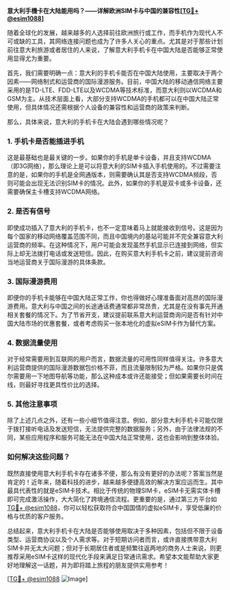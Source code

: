 **意大利手機卡在大陆能用吗？——详解欧洲SIM卡与中国的兼容性[[TG💪+ @esim1088](https://t.me/s/esim1088)]**

随着全球化的发展，越来越多的人选择前往欧洲旅行或工作，而手机作为现代人不可或缺的工具，其网络连接问题也成为了许多人关心的重点。尤其是对于那些计划前往意大利旅游或者居住的人来说，了解意大利手机卡在中国大陆是否能够正常使用显得尤为重要。

首先，我们需要明确一点：意大利的手机卡能否在中国大陆使用，主要取决于两个因素——网络制式和运营商的国际漫游服务。目前，中国大陆的移动通信网络主要采用的是TD-LTE、FDD-LTE以及WCDMA等技术标准，而意大利则以WCDMA和GSM为主。从技术层面上看，大部分支持WCDMA的手机都可以在中国大陆正常使用，但具体情况还需根据个人设备的兼容性和运营商的政策来判断。

那么，具体来说，意大利的手机卡在大陆会遇到哪些情况呢？

### **1. 手机卡是否能插进手机**
这是最基础也是最关键的一步。如果你的手机是单卡设备，并且支持WCDMA（即3G网络），那么理论上是可以将意大利的SIM卡插入手机使用的。不过需要注意的是，如果你的手机是全网通版本，则需要确认其是否支持WCDMA频段，否则可能会出现无法识别SIM卡的情况。此外，如果你的手机是双卡或多卡设备，还需要确保主卡槽支持WCDMA网络。

### **2. 是否有信号**
即使成功插入了意大利的手机卡，也不一定意味着马上就能接收到信号。这是因为每个国家的移动网络覆盖范围不同，而且中国境内的基站可能并不完全兼容意大利运营商的频率。在这种情况下，用户可能会发现虽然手机显示已连接到网络，但实际上却无法拨打电话或发送短信。因此，在购买意大利手机卡之前，建议提前咨询当地运营商关于国际漫游的具体条款。

### **3. 国际漫游费用**
即便你的手机卡能够在中国大陆正常工作，你也得做好心理准备面对高昂的国际漫游费用。意大利与中国之间的长途通话费通常都非常昂贵，尤其是在没有事先开通相关套餐的情况下。为了节省开支，建议提前联系意大利运营商询问是否有针对中国大陆市场的优惠套餐，或者考虑购买一张本地化的虚拟eSIM卡作为替代方案。

### **4. 数据流量使用**
对于经常需要用到互联网的用户而言，数据流量的可用性同样值得关注。许多意大利运营商提供的国际漫游数据包价格不菲，而且流量限制较为严格。如果你只是偶尔需要用一下地图导航等功能，那么这种成本或许还能接受；但如果需要长时间在线，则最好寻找更具性价比的选择。

### **5. 其他注意事项**
除了上述几点之外，还有一些小细节值得注意。例如，部分意大利手机卡可能仅限于拨打接听电话及发送短信，无法提供完整的数据服务；另外，由于法律法规的不同，某些应用程序和服务可能无法在中国大陆正常使用，这也会影响到整体体验。

### **如何解决这些问题？**
既然直接使用意大利手机卡存在诸多不便，那么有没有更好的办法呢？答案当然是肯定的！近年来，随着科技的进步，越来越多便捷高效的解决方案应运而生。其中最具代表性的就是eSIM卡技术。相比于传统的物理SIM卡，eSIM卡无需实体卡槽即可完成激活操作，大大简化了跨境通信流程。更重要的是，通过第三方平台如[TG💪+ @esim1088](https://t.me/s/esim1088)，你可以轻松获取符合中国国情的虚拟eSIM卡，享受低廉的价格与优质的客户服务。

总结起来，意大利手机卡在大陆是否能够使用取决于多种因素，包括但不限于设备类型、运营商协议以及个人需求等。对于短期访问者而言，或许直接携带意大利SIM卡并无太大问题；但对于长期居住者或是频繁往返两地的商务人士来说，则更推荐采用eSIM卡这样的现代化手段来满足日常通讯需求。希望本文能帮助大家更好地理解这一话题，并为即将踏上旅程的朋友提供实用参考！

[[TG💪+ @esim1088](https://t.me/s/esim1088) ![Image](https://i.postimg.cc/4NQfJmqS/Snipaste-2025-05-13-00-14-12.png)]